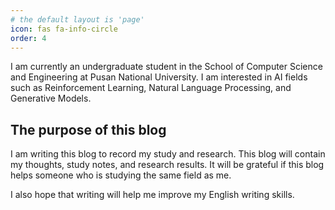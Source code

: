 ```yaml
---
# the default layout is 'page'
icon: fas fa-info-circle
order: 4
---
```


I am currently an undergraduate student in the School of Computer Science and Engineering at Pusan National University.
I am interested in AI fields such as Reinforcement Learning, Natural Language Processing, and Generative Models.

## The purpose of this blog

I am writing this blog to record my study and research.
This blog will contain my thoughts, study notes, and research results.
It will be grateful if this blog helps someone who is studying the same field as me.

I also hope that writing will help me improve my English writing skills.
